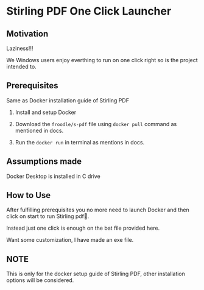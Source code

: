 # Stirling PDF One Click Launcher

## Motivation

Laziness!!!

We Windows users enjoy everthing to run on one click right so is the project intended to.

## Prerequisites

Same as Docker installation guide of Stirling PDF

1. Install and setup Docker

2. Download the `froodle/s-pdf` file using `docker pull` command as mentioned in docs.

3. Run the `docker run` in terminal as mentions in docs.

## Assumptions made

Docker Desktop is installed in C drive


## How to Use

After fulfilling prerequisites you no more need to launch Docker and then click on start to run Stirling pdf🥹.

Instead just one click is enough on the bat file provided here.

Want some customization, I have made an exe file.

## NOTE

This is only for the docker setup guide of Stirling PDF, other installation options will be considered.


